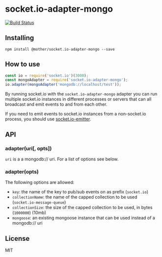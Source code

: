 # socket.io-adapter-mongo

[![Build Status](https://travis-ci.org/mother/socket.io-adapter-mongo.svg?branch=master)](https://travis-ci.org/mother/socket.io-adapter-mongo)

## Installing

```
npm install @mother/socket.io-adapter-mongo --save
```

## How to use

```js
const io = require('socket.io')(3000);
const mongoAdapter = require('socket.io-adapter-mongo');
io.adapter(mongoAdapter('mongodb://localhost/test'));
```

By running socket.io with the `socket.io-adapter-mongo` adapter you can run
multiple socket.io instances in different processes or servers that can
all broadcast and emit events to and from each other.

If you need to emit events to socket.io instances from a non-socket.io
process, you should use [socket.io-emitter](https://github.com/socketio/socket.io-emitter).

## API

### adapter(uri[, opts])

`uri` is a a mongodb:// uri. For a list of options see below.

### adapter(opts)

The following options are allowed:

- `key`: the name of the key to pub/sub events on as prefix (`socket.io`)
- `collectionName`: the name of the capped collection to be used (`socket.io-message-queue`)
- `collectionSize`: the size of the capped collection to be used, in bytes (`1000000`) (10mb)
- `mongoose`: an existing mongoose instance that can be used instead of a mongodb:// uri

## License

MIT
